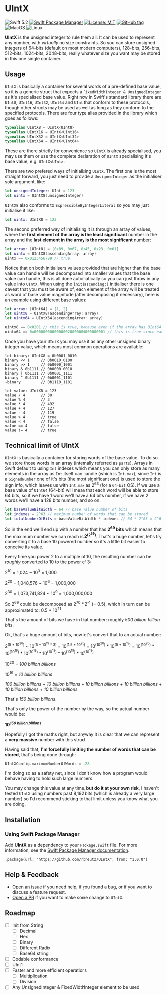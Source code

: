 # UIntX
![Swift 5.2](https://img.shields.io/badge/Swift-5.2-orange.svg)
[![Swift Package Manager](https://img.shields.io/badge/spm-compatible-brightgreen.svg?style=flat)](https://swift.org/package-manager)
[![License: MIT](https://img.shields.io/badge/License-MIT-blue.svg)](https://opensource.org/licenses/MIT)
[![GitHub tag](https://img.shields.io/github/tag/rkreutz/UIntX.svg)](https://GitHub.com/rkreutz/UIntX/tags/)
![MacOS](https://github.com/rkreutz/UIntX/workflows/MacOS/badge.svg?branch=master&event=push)
![Linux](https://github.com/rkreutz/UIntX/workflows/Linux/badge.svg?branch=master&event=push)

**UIntX** is the unsigned integer to rule them all. It can be used to represent any number, with _virtually_ no size constraints. So you can store unsigned integers of 64-bits (default on most modern computers), 128-bits, 256-bits, 512-bits, 1024-bits, 2048-bits, really whatever size you want may be stored in this one single container.

## Usage

`UIntX` is basically a container for several words of a pre-defined base value, so it is a generic struct that expects a `FixedWidthInteger & UnsignedInteger` as it's specialised base value. Right now in Swift's standard library there are `UInt8`, `UInt16`, `UInt32`, `UInt64` and `UInt` that conform to these protocols, though other structs may be used as well as long as they conform to the specified protocols. There are four type alias provided in the library which goes as follows:
```swift
typealias UIntX8 = UIntX<UInt8>
typealias UIntX16 = UIntX<UInt16>
typealias UIntX32 = UIntX<UInt32>
typealias UIntX64 = UIntX<UInt64>
```
These are there strictly for convenience so `UIntX` is already specialised, you may use them or use the complete declaration of `UIntX` specialising it's base value, e.g. `UIntX<UInt>`.

There are two prefered ways of initialising `UIntX`. The first one is the most straight forward, you just need to provide a `UnsignedInteger` as the initialiser sole argument, like:
```swift
let unsignedInteger: UInt = 123
let uintx = UIntX8(unsignedInteger)
```
`UIntX8` also conforms to `ExpressibleByIntegerLiteral` so you may just initialise it like:
```swift
let uintx: UIntX8 = 123
```

The second preferred way of initialising it is through an array of values, where the **first element of the array is the least significant** number in the array and the **last element in the array is the most significant** number:
```swift
let array: [UInt8] = [0x89, 0x67, 0x45, 0x23, 0x01]
let uintx = UIntX8(ascendingArray: array)
uintx == 0x0123456789 // true
```

Notice that on both initialisers values provided that are higher than the base value can handle will be decomposed into smaller values that the base value can handle, this is all done automatically so you can just throw in any value into `UIntX`. When using the `init(ascending:)` initialiser there is one caveat that you must be aware of, each element of the array will be treated as word of base value magnitude (after decomposing if necessary), here is an example using different base values:
```swift
let array: [UInt64] = [1, 2]
let uintx8 = UIntX8(ascendingArray: array)
let uintx64 = UIntX64(ascendingArray: array)

uintx8 == 0x0201 // this is true, because even if the array has UInt64 values, the values could still be represented by UInt8 (the base value) so each of they will be stored as a single word of magnitude UInt8
uintx64 == 0x00000000000000020000000000000001 // this is true since each element in the provided array will be a word of type UInt64 (base value). By the way, this wouldn't compile since the right side of the operation has 128-bits which can't be generated natively by swift's compiler, so you'd have a compiler error here, you may convert uintx64 to a string and check the string value which will be in hexadecimal 
```

Once you have your `UIntX` you may use it as any other unsigned binary integer value, which means most common operations are available:
```
let binary: UIntX8 = 0b0001_0010
binary << 1     // 0b0010_0100
binary >> 1     // 0b0000_1001
binary & 0b1111 // 0b0000_0010
binary | 0b1111 // 0b0001_1111
binary ^ 0b1111 // 0b0001_1101
~binary         // 0b1110_1101

let value: UIntX8 = 123
value / 4       // 30
value % 4       // 3
value * 4       // 492
value + 4       // 127
value - 4       // 119
value > 4       // true
value < 4       // false
value == 4      // false
value != 4      // true
```

## Technical limit of UIntX

`UIntX` is basically a container for storing words of the base value. To do so we store those words in an array (internally referred as `parts`). Arrays in Swift default to using `Int` indexes which means you can only store as many elements in the array as `Int` itself can handle (which is `Int.max`), since `Int` is a `SignedNumber` one of it's bits (the most significant one) is used to store the sign info, which leaves us with `Int.max` as 2<sup>63</sup> (for a `64-bit` OS). If we use a base value of `UInt64` (64-bit) will mean that each word will be able to store 64 bits, so if we have 1 word we'll have a 64 bits number, if we have 2 words we'll have a 128 bits number, and so on:
```swift
let baseValueBitWidth = 64 // base value number of bits
let indexes = 2^63 // maximum number of words that can be stored
let totalNumberOfBits = baseValueBitWidth * indexes // 64 * 2^63 = 2^6 * 2^63 = 2^69
```
So in the end we'll end up with a number that has **2<sup>69</sup> bits** which means that the maximum number we can reach is **2<sup>(2<sup>69</sup>)</sup>**. That's a huge number, let's try converting it to a base 10 powered number so it's a little bit easier to conceive its value. 

Every time you power 2 to a multiple of 10, the resulting number can be _roughly_ converted to 10 to the power of 3:

2<sup>10</sup> = 1,024   ~   10<sup>3</sup> = 1,000

2<sup>20</sup> = 1,048,576   ~    10<sup>6</sup> = 1,000,000

2<sup>30</sup> = 1,073,741,824   ~    10<sup>9</sup> = 1,000,000,000

So 2<sup>69</sup> could be decomposed as 2<sup>70</sup> * 2<sup>-1</sup> (= 0.5), which in turn can be approximated to: 0.5 * 10<sup>21</sup>

That's the amount of bits we have in that number: roughly _500 billion billion bits_.

Ok, that's a huge amount of bits, now let's convert that to an actual number:

2<sup>(5 * 10<sup>20</sup>)</sup>   ~   10<sup>(5 * 10<sup>19</sup> * 3)</sup> = 10<sup>(1.5 * 10<sup>20</sup>)</sup> = 10<sup>(10<sup>20</sup>)</sup> * 10<sup>(5 * 10<sup>19</sup>)</sup> = 10<sup>(10<sup>20</sup>)</sup> * 10<sup>(10<sup>19</sup>)</sup> * 10<sup>(10<sup>19</sup>)</sup> * 10<sup>(10<sup>19</sup>)</sup> * 10<sup>(10<sup>19</sup>)</sup> * 10<sup>(10<sup>19</sup>)</sup>

10<sup>20</sup> = _100 billion billions_

10<sup>19</sup> = _10 billion billions_

_100 billion billions_ + _10 billion billions_ + _10 billion billions_ + _10 billion billions_ + _10 billion billions_ + _10 billion billions_

That's _150 billion billions_.

That's only the power of the number by the way, so the actual number would be:

**10<sup>_150 billion billions_</sup>**

Hopefully I got the maths right, but anyway it is clear that we can represent a **very massive** number with this struct.

Having said that, **I'm forcefully limiting the number of words that can be stored**, that's being done through:
```swift
UIntXConfig.maximumNumberOfWords = 128
```

I'm doing so as a safety net, since I don't know how a program would behave having to hold such large numbers.

You may change this value at any time, **but do it at your own risk**, I haven't tested `UIntX` using numbers past 8,192 bits (which is already a very large number) so I'd recommend sticking to that limit unless you know what you are doing.

## Installation
### Using Swift Package Manager

Add **UIntX** as a dependency to your `Package.swift` file. For more information, see the [Swift Package Manager documentation](https://github.com/apple/swift-package-manager/tree/master/Documentation).

```
.package(url: "https://github.com/rkreutz/UIntX", from: "1.0.0")
```

## Help & Feedback
- [Open an issue](https://github.com/rkreutz/UIntX/issues/new) if you need help, if you found a bug, or if you want to discuss a feature request.
- [Open a PR](https://github.com/rkreutz/UIntX/pull/new/master) if you want to make some change to `UIntX`.

## Roadmap
- [ ] Init from String
    - [ ] Decimal
    - [ ] Hex
    - [ ] Binary
    - [ ] Different Radix
    - [ ] Base64 string  
- [ ] Codable conformance
- [ ] UInt1 
- [ ] Faster and more efficient operations
    - [ ] Multiplication
    - [ ] Division
- [ ] Any UnsignedInteger & FixedWidthInteger element to be used
